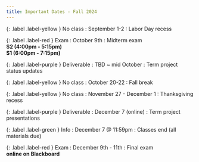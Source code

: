 ```yaml
---
title: Important Dates - Fall 2024
---
```


{: .label .label-yellow } No class
: September 1-2
  : Labor Day recess

{: .label .label-red } Exam
: October 9th 
  : Midterm exam <br /><b>S2 (4:00pm - 5:15pm)</b><br /><b>S1 (6:00pm - 7:15pm)</b>

{: .label .label-purple } Deliverable
: TBD ~ mid October <!-- October 14th -->
  : Term project status updates

{: .label .label-yellow } No class
: October 20-22
  : Fall break

{: .label .label-yellow } No class
: November 27 - December 1
  : Thanksgiving recess

{: .label .label-purple } Deliverable
: December 7 (online) <!--December 7 and 9-->
  : Term project presentations

{: .label .label-green } Info
: December 7 @ 11:59pm
  : Classes end (all materials due)

{: .label .label-red } Exam
: December 9th - 11th 
  : Final exam <br /><b>online on Blackboard</b>

<!--
{: .label .label-red } Exam
: December 11th
  : Final exam <br /><b>S2 (4:00pm - 5:50pm)</b><br /><b>S1 (6:00pm - 7:50pm)</b>
-->
